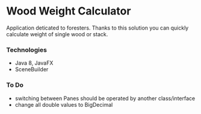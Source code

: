# Wood Weight Calculator

Application deticated to foresters.
Thanks to this solution you can quickly calculate weight of single wood or stack.

### Technologies
- Java 8, JavaFX
- SceneBuilder

### To Do
- switching between Panes should be operated by another class/interface
- change all double values to BigDecimal
